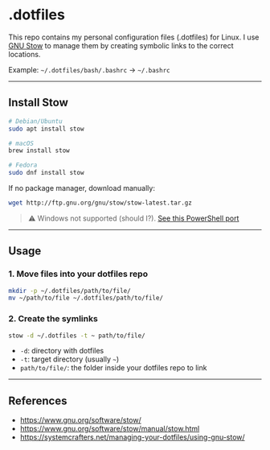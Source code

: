# .dotfiles

This repo contains my personal configuration files (.dotfiles) for Linux. I use [GNU Stow](https://www.gnu.org/software/stow/) to manage them by creating symbolic links to the correct locations.

Example:
`~/.dotfiles/bash/.bashrc` → `~/.bashrc`

---

## Install Stow

```sh
# Debian/Ubuntu
sudo apt install stow

# macOS
brew install stow

# Fedora
sudo dnf install stow
```

If no package manager, download manually:

```sh
wget http://ftp.gnu.org/gnu/stow/stow-latest.tar.gz
```

> ⚠️ Windows not supported (should I?). [See this PowerShell port](https://github.com/mattialancellotti/Stow/blob/master/Main.ps1)

---

## Usage

### 1. Move files into your dotfiles repo

```sh
mkdir -p ~/.dotfiles/path/to/file/
mv ~/path/to/file ~/.dotfiles/path/to/file/
```

### 2. Create the symlinks

```sh
stow -d ~/.dotfiles -t ~ path/to/file/
```

* `-d`: directory with dotfiles
* `-t`: target directory (usually `~`)
* `path/to/file/`: the folder inside your dotfiles repo to link

---

## References

* https://www.gnu.org/software/stow/
* https://www.gnu.org/software/stow/manual/stow.html
* https://systemcrafters.net/managing-your-dotfiles/using-gnu-stow/
